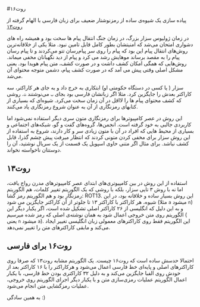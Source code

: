 #روت۱۶

پیاده سازی یک شیوه‌ی ساده از رمزنوشتار ضعیف برای زبان فارسی با الهام گرفته از [روت۱۳](https://en.wikipedia.org/wiki/ROT13)


در زمان ژولیوس سزار بزرگ، در زمان جنگ انتقال پیام ها سخت بود و همیشه راه های دشواری امتحان می‌شد که امنیتشان بطور کامل قابل تامین نبود. مثلا یکی از خلاقانه‌ترین روش‌های انتقال پیام این بود که پیام را روی سر پیام‌رسان تتو می‌کردند و تا پیام رسان پیام را به مقصد برساند موهایش رشد می کرد و پیام از دید نگهبانان مخفی میماند. روش‌هایی که همگی امکان کشف داشت و در صورت کشف، متن پیام هویدا بود. یعنی مشکل اصلی وقتی پیش می آمد که در صورت کشف پیام، دشمن متوجه محتوای آن می‌شد.

سزار ( یا کسی در دستگاه حکومتی او) ابتکاری به خرج داد و به جای هر کاراکتر، سه کاراکتر بعدش را جایگزین کرد. مثلا اگر زبانشان فارسی بود بجای `ب` می‌نوشتند `ث`. روشی که کشف محتوای پیام ها را لااقل در آن زمان سخت می‌کرد. شیوه‌ای که بسیاری از کتابهای رمزنگاری از آن به عنوان شروع رمزنگاری یاد می‌کنند.

این روش در عصر کامپیوترها برای رمزنگاری متون سری دیگر استفاده نمی‌شود اما کاربردی جالبی به خود گرفته است. انجمن‌ها، گروه‌های گفت و گو، شبکه‌های اجتماعی و بسیاری از محیط هایی که افراد در آن با متون زیادی سر و کار دارند، شروع به استفاده از این روش سزار برای مخفی کردن متونی کردند که انتظار میرفت پیش چشم گذرا، قابل کشف نباشد. برای مثال اگر متنی حاوی اسپویل یک قسمت از یک سریال نوشتید، آن را دوستتان ناخواسته نخواند.

## روت۱۳

استفاده از این روش در بین کامپیوتری‌های ابتدای عصر کامپیوترهای مدرن رواج یافت، اما نه با روش ۳ تایی سزار، بلکه با روشی که یک الگوریتم تغییر کلمات، هم الگوریتم رمزنگار بود و هم الگوریتم رمز گشا: ROT13. این روش بسیار ساده و خلاقانه بود، در این شیوه، هر کاراکتر با کاراکتر ۱۳ تا جلوتر از آن کاراکتر جایگزین می شود (مثلا `a` میشود `n`) و به این دلیل که انگلیسی از ۲۶ کاراکتر اصلی تشکیل شده است، اگر یکبار دیگر این الگوریتم روی متن خروجی اعمال شود به همان نوشته‌ی اصلی که رمز شده میرسیم ( یعنی `n` میشود `a`). این الگوریتم فقط روی کاراکترهای معمولی زبان انگلیسی تغییر ایجاد می‌کند و مابقی کاراکترهای متن را تغییر نمی‌دهد.

## روت۱۶ برای فارسی

احتمالا حدسش ساده است که روت۱۶ چیست. یک الگوریتم مشابه روت۱۳ که صرفا روی کاراکترهای اصلی و پایه‌ای خط فارسی اعمال می‌شود و هرکاراکتر را با ۱۶ کاراکتر بعد از خودش روی الفبا جایگزین می‌کند و به دلیل ۳۲ کاراکتری بودن خط فارسی، با یکبار اعمال الگوریتم عملیات رمزی‌سازی متن و با یکبار دیگر اجرای الگوریتم روی خروجی، عملیات رمزگشایی متن انجام می‌شود.

به همین سادگی :)
